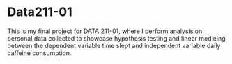 # Data211-01
This is my final project for DATA 211-01, where I perform analysis on personal data collected to showcase hypothesis testing and linear modleing between the
dependent variable time slept and independent variable daily caffeine consumption.
